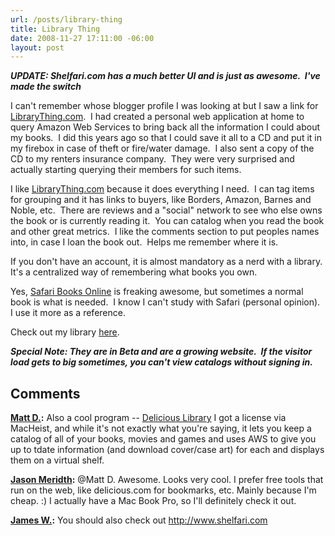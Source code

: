 ```yaml
---
url: /posts/library-thing
title: Library Thing
date: 2008-11-27 17:11:00 -06:00
layout: post
---
```


**_UPDATE: Shelfari.com has a much better UI and is just as awesome.  I've made the switch_**

I can't remember whose blogger profile I was looking at but I saw a link for [LibraryThing.com](http://www.librarything.com).  I had created a personal web application at home to query Amazon Web Services to bring back all the information I could about my books.  I did this years ago so that I could save it all to a CD and put it in my firebox in case of theft or fire/water damage.  I also sent a copy of the CD to my renters insurance company.  They were very surprised and actually starting querying their members for such items.

I like [LibraryThing.com](http://www.librarything.com) because it does everything I need.  I can tag items for grouping and it has links to buyers, like Borders, Amazon, Barnes and Noble, etc.  There are reviews and a "social" network to see who else owns the book or is currently reading it.  You can catalog when you read the book and other great metrics.  I like the comments section to put peoples names into, in case I loan the book out.  Helps me remember where it is.

If you don't have an account, it is almost mandatory as a nerd with a library. It's a centralized way of remembering what books you own.

Yes, [Safari Books Online](http://safari.oreilly.com) is freaking awesome, but sometimes a normal book is what is needed.  I know I can't study with Safari (personal opinion).  I use it more as a reference.

Check out my library [here](http://www.librarything.com/profile/jmeridth).

_**Special Note: They are in Beta and are a growing website.  If the visitor load gets to big sometimes, you can't view catalogs without signing in.**_

## Comments

**[Matt D.](#308 "2008-11-27 21:45:42"):** Also a cool program -- [Delicious Library](http://www.delicious-monster.com/) I got a license via MacHeist, and while it's not exactly what you're saying, it lets you keep a catalog of all of your books, movies and games and uses AWS to give you up to tdate information (and download cover/case art) for each and displays them on a virtual shelf.

**[Jason Meridth](#309 "2008-11-27 22:24:20"):** @Matt D. Awesome. Looks very cool. I prefer free tools that run on the web, like delicious.com for bookmarks, etc. Mainly because I'm cheap. :) I actually have a Mac Book Pro, so I'll definitely check it out.

**[James W.](#310 "2008-12-03 15:19:57"):** You should also check out <http://www.shelfari.com>
